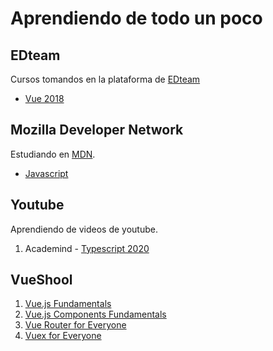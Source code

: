 # Aprendiendo de todo un poco

## EDteam

Cursos tomandos en la plataforma de [EDteam](https://ed.team)

- [Vue 2018](./edteam/vue)

## Mozilla Developer Network

Estudiando en [MDN](https://developer.mozilla.org/).

- [Javascript](./mdn/javascript)

## Youtube

Aprendiendo de videos de youtube.

1. Academind - [Typescript 2020](./youtube/academin/ts2020)

## VueShool

1. [Vue.js Fundamentals](./vueschool/vuejs_fundamentals)
2. [Vue.js Components Fundamentals](./vueschool/vuejs_components)
3. [Vue Router for Everyone](./vueschool/vuejs_router)
4. [Vuex for Everyone](./vueschool/vuejs_vuex)
